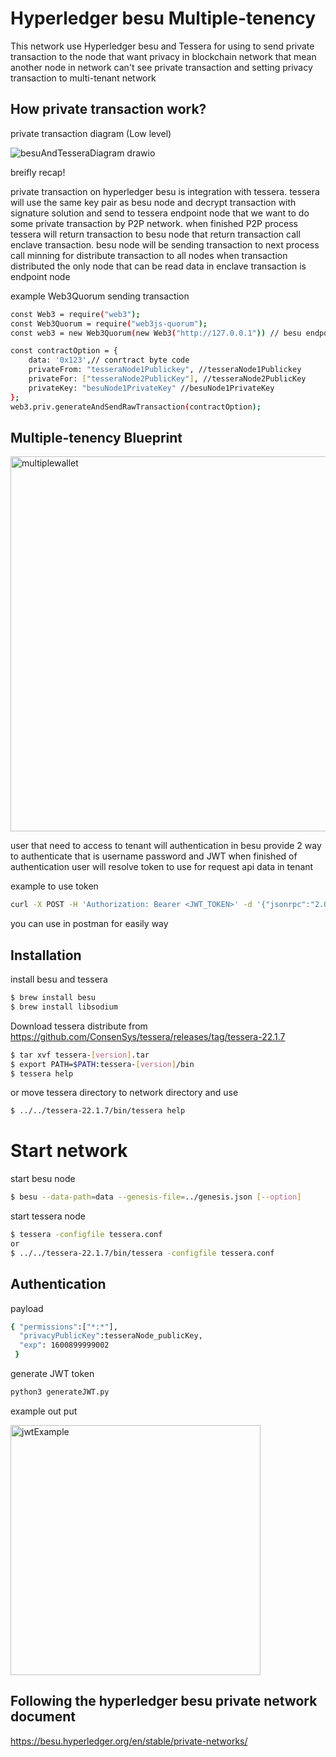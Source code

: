 # Hyperledger besu Multiple-tenency
This network use Hyperledger besu and Tessera for using to send private transaction to the node that want privacy in blockchain network
that mean another node in network can't see private transaction 
and setting privacy transaction to multi-tenant network


## How private transaction work?

private transaction diagram (Low level)

![besuAndTesseraDiagram drawio](https://user-images.githubusercontent.com/73258014/195951920-17386857-7483-4293-94a0-7761cdacb8eb.png)

breifly recap!

private transaction on hyperledger besu is integration with tessera. tessera will use the same key pair as besu node and decrypt transaction with signature solution and send to tessera endpoint node that we want to do some private transaction by P2P network. when finished P2P process tessera will return transaction to besu node that return transaction call enclave transaction. besu node will be sending transaction to next process call minning for distribute transaction to all nodes when transaction distributed the only node that can be read data in enclave transaction is endpoint node


example Web3Quorum sending transaction

```sh
const Web3 = require("web3");
const Web3Quorum = require("web3js-quorum");
const web3 = new Web3Quorum(new Web3("http://127.0.0.1")) // besu endpoint network 

const contractOption = {
    data: '0x123',// conrtract byte code 
    privateFrom: "tesseraNode1Publickey", //tesseraNode1Publickey
    privateFor: ["tesseraNode2PublicKey"], //tesseraNode2PublicKey
    privateKey: "besuNode1PrivateKey" //besuNode1PrivateKey
};
web3.priv.generateAndSendRawTransaction(contractOption);

```


## Multiple-tenency Blueprint
<img width="600" alt="multiplewallet" src=https://user-images.githubusercontent.com/73258014/195950258-c310653c-91ed-4182-8d8d-a1ed500b45f8.png>

user that need to access to tenant will authentication in besu provide 2 way to authenticate that is username password and JWT
when finished of authentication user will resolve token to use for request api data in tenant

example to use token
```sh
curl -X POST -H 'Authorization: Bearer <JWT_TOKEN>' -d '{"jsonrpc":"2.0","method":"<API_METHOD>","params":[],"id":1}' <JSON-RPC-http-hostname:port>
```
you can use in postman for easily way


## Installation

install besu and tessera

```sh
$ brew install besu
$ brew install libsodium
```
Download tessera distribute from https://github.com/ConsenSys/tessera/releases/tag/tessera-22.1.7

```sh
$ tar xvf tessera-[version].tar
$ export PATH=$PATH:tessera-[version]/bin
$ tessera help
```
or move tessera directory to network directory and use 
```sh
$ ../../tessera-22.1.7/bin/tessera help

```
# Start network 
start besu node 
```sh
$ besu --data-path=data --genesis-file=../genesis.json [--option]

```
start tessera node 
```sh
$ tessera -configfile tessera.conf
or 
$ ../../tessera-22.1.7/bin/tessera -configfile tessera.conf

```
## Authentication

payload
```sh
{ "permissions":["*:*"],
  "privacyPublicKey":tesseraNode_publicKey,
  "exp": 1600899999002
 }
```
generate JWT token
```sh
python3 generateJWT.py
```
example out put

<img width="400" alt="jwtExample" src="https://user-images.githubusercontent.com/73258014/195951260-ca169da1-b7a2-445b-9e58-90bc234df9ae.png">


## Following the hyperledger besu private network document 
https://besu.hyperledger.org/en/stable/private-networks/
